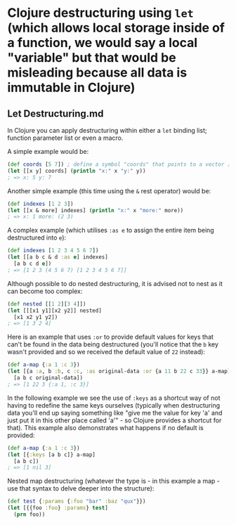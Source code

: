# Clojure destructuring using `let` (which allows local storage inside of a function, we would say a local "variable" but that would be misleading because all data is immutable in Clojure)

## Let Destructuring.md

In Clojure you can apply destructuring within either a `let` binding list; function parameter list or even a macro.

A simple example would be:

```clj
(def coords [5 7]) ; define a symbol "coords" that points to a vector [5 7]
(let [[x y] coords] (println "x:" x "y:" y))
; => x: 5 y: 7
```

Another simple example (this time using the `&` rest operator) would be:

```clj
(def indexes [1 2 3])
(let [[x & more] indexes] (println "x:" x "more:" more))
; => x: 1 more: (2 3)
```

A complex example (which utilises `:as e` to assign the entire item being destructured into `e`):

```clj
(def indexes [1 2 3 4 5 6 7])
(let [[a b c & d :as e] indexes]
  [a b c d e])
; => [1 2 3 (4 5 6 7) [1 2 3 4 5 6 7]]
```

Although possible to do nested destructuring, it is advised not to nest as it can become too complex:

```clj
(def nested [[1 2][3 4]])
(let [[[x1 y1][x2 y2]] nested]
  [x1 x2 y1 y2])
; => [1 3 2 4]
```

Here is an example that uses `:or` to provide default values for keys that can't be found in the data being destructured (you'll notice that the `b` key wasn't provided and so we received the default value of `22` instead):

```clj
(def a-map {:a 1 :c 3})
(let [{a :a, b :b, c :c, :as original-data :or {a 11 b 22 c 33}} a-map]
  [a b c original-data])
; => [1 22 3 {:a 1, :c 3}]
```

In the following example we see the use of `:keys` as a shortcut way of not having to redefine the same keys ourselves (typically when destructuring data you'll end up saying something like "give me the value for key 'a' and just put it in this other place called 'a'" - so Clojure provides a shortcut for that). This example also demonstrates what happens if no default is provided:

```clj
(def a-map {:a 1 :c 3})
(let [{:keys [a b c]} a-map]
  [a b c])
; => [1 nil 3]
```

Nested map destructuring (whatever the type is - in this example a map - use that syntax to delve deeper into the structure):

```clj
(def test {:params {:foo "bar" :baz "qux"}})
(let [{{foo :foo} :params} test] 
  (prn foo))
```

